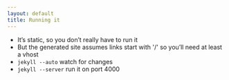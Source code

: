 ```yaml
---
layout: default
title: Running it
---
```


* It’s static, so you don’t really have to run it
* But the generated site assumes links start with '/' so you’ll need at least a vhost
* `jekyll --auto` watch for changes
* `jekyll --server` run it on port 4000